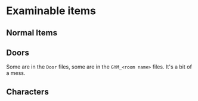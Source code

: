 # Examinable items
## Normal Items
## Doors
Some are in the `Door` files, some are in the `GYM_<room name>` files. It's a bit of a mess.
## Characters
